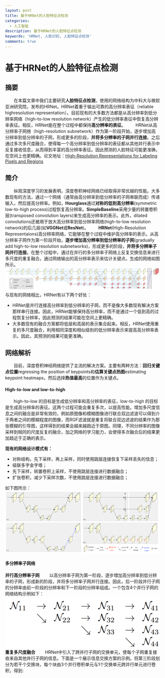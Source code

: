 ```yaml
---
layout: post
title: 基于HRNet的人脸特征点检测
categories:
  - 人工智能
description: 基于HRNet的人脸特征点检测
keywords: 'HRNet, 人脸识别, 人脸特征点检测'
comments: true
---
```


# 基于HRNet的人脸特征点检测
## 摘要
&emsp;&emsp;在本篇文章中我们主要研究**人脸特征点检测**，使用的网络结构为中科大与微软亚洲研究院，发布的HRNet。HRNet着重于输出可靠的高分辨率表征（reliable highresolution representation）。目前现有的大多数方法都是从高分辨率到低分辨率网络（high-to-low resolution network）产生的低分辨率表征中恢复高分辨率表征。相反，HRNet能在整个过程中都保持**高分辨率的表征**。
&emsp;&emsp;HRNet从高分辨率子网络（high-resolution subnetwork）作为第一阶段开始，逐步增加高分辨率到低分辨率的子网，形成更多的阶段，**并将多分辨率的子网并行连接**。之后通过多次多尺度融合，使得每一个高分辨率到低分辨率的表征都从其他并行表示中反复接收信息，从而得到丰富的高分辨率表征。因此预测的人脸特征可能更准确，在空间上也更精确。论文地址：[High-Resolution Representations for Labeling Pixels and Regions](https://arxiv.org/pdf/1904.04514.pdf)

## 简介
&emsp;&emsp;纵观深度学习的发展表明，深度卷积神经网络已经取得非常优越的性能。大多数现有的方法，通过一个网络（通常由高分辨率到低分辨率的子网串联而成）传递输入，然后提高分辨率。例如，**Hourglass**通过**对称的低到高分辨率**(symmetric low-to-high process)过程恢复高分辨率。**SimpleBaseline**采用少量的转置卷积层(transposed convolution layers)来生成高分辨率的表示。此外，dilated convolutions还被用于放大高分辨率到低分辨率网络(high-to-low resolution network)的后几层(如**VGGNet**或**ResNet**)。
&emsp;&emsp;**HRNet**(High-Resolution Representaions)高分辨率网络，它能够在整个过程中维护高分辨率的表示。从高分辨率子网作为第一阶段开始，**逐步增加高分辨率到低分辨率的子网**(gradually add high-to-low resolution subnetworks)，形成更多的阶段，**并将多分辨率子网并行连接**。在整个过程中，通过在并行的多分辨率子网络上反复交换信息来进行多尺度的重复融合。通过网络输出的高分辨率表示来估计关键点。生成的网络如图所示。
![HRNet00](/images/posts/AI/hrnet00.jpg)
与现有的网络相比，HRNet有以下两个好处：
* HRNet是并行连接高分辨率到低分辨率的子网，而不是像大多数现有解决方案那样串行连接。因此，HRNet能够保持高分辨率，而不是通过一个低到高的过程恢复分辨率，因此预测的结果可能在空间上更精确。
* 大多数现有的融合方案都将低层和高层的表示集合起来。相反，HRNet使用重复的多尺度融合，利用相同深度和相似级别的低分辨率表示来提高高分辨率表示。因此，其预测的结果可能更准确。

## 网络解析
&emsp;&emsp;目前，深度卷积神经网络提供了主流的解决方案。主要有两种方法：**回归关键点位置**regressing the position of keypoints和**估算关键点热图**estimating keypoint heatmaps，然后选择**热值最高**的位置作为关键点。
#### High-to-low and low-to-high
&emsp;&emsp;high-to-low 的目标是生成低分辨率和高分辨率的表征，low-to-high 的目标是生成高分辨率的表征。这两个过程可能会重复多次，以提高性能。增加多尺度信息之间的融合是非常有效的，例如原图像和模糊图像进行联合双边滤波可以得到介于两者之间的模糊程度的图像，而RGF滤波就是重复将联合双边滤波的结果作为那张模糊的引导图，这样得到的结果会越来越趋近于原图。同理，不同分辨率的图像采样到相同的尺度反复的融合，加之网络的学习能力，会使得多次融合后的结果更加趋近于正确的表示。

**现有的网络设计模式有：**
* 对称结构，先下采样，再上采样，同时使用跳层连接恢复下采样丢失的信息；
* 级联多字金字塔；
* 先下采样，转置卷积上采样，不使用跳层连接进行数据融合；
* 扩张卷积，减少下采样次数，不使用跳层连接进行数据融合；

如下图所示：
![HRNet01](/images/posts/AI/hrnet01.png)
#### 多分辨率子网络
**并行高分辨率子网**
&emsp;&emsp;以高分辨率子网为第一阶段，逐步增加高分辨率到低分辨率的子网，形成新的阶段，并将多分辨率子网并行连接。因此，后一阶段并行子网的分辨率由前一阶段的分辨率和下一阶段的分辨率组成。一个包含4个并行子网的网络结构示例如下：
![HRNet02](/images/posts/AI/hrnet02.png)
**重复多尺度融合**
&emsp;&emsp;HRNet中引入了跨并行子网的交换单元，使每个子网重复接收来自其他并行子网的信息。下面是一个展示信息交换方案的示例。将第三阶段划分为若干个交换块，每个块由3个并行卷积单元与1个交换单元跨并行单元进行卷积，得到:

